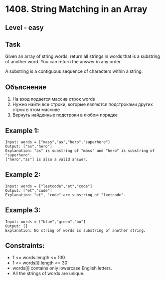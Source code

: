 # 1408. String Matching in an Array


## Level - easy


## Task
Given an array of string words, return all strings in words that is a substring of another word. You can return the answer in any order.

A substring is a contiguous sequence of characters within a string.


## Объяснение
1. На вход подается массив строк words
2. Нужно найти все строки, которые являются подстроками других строк в этом массиве
3. Вернуть найденные подстроки в любом порядке


## Example 1:
```
Input: words = ["mass","as","hero","superhero"]
Output: ["as","hero"]
Explanation: "as" is substring of "mass" and "hero" is substring of "superhero".
["hero","as"] is also a valid answer.
```

## Example 2:
```
Input: words = ["leetcode","et","code"]
Output: ["et","code"]
Explanation: "et", "code" are substring of "leetcode".
```

## Example 3:
```
Input: words = ["blue","green","bu"]
Output: []
Explanation: No string of words is substring of another string.
```


## Constraints:
- 1 <= words.length <= 100
- 1 <= words[i].length <= 30
- words[i] contains only lowercase English letters.
- All the strings of words are unique.